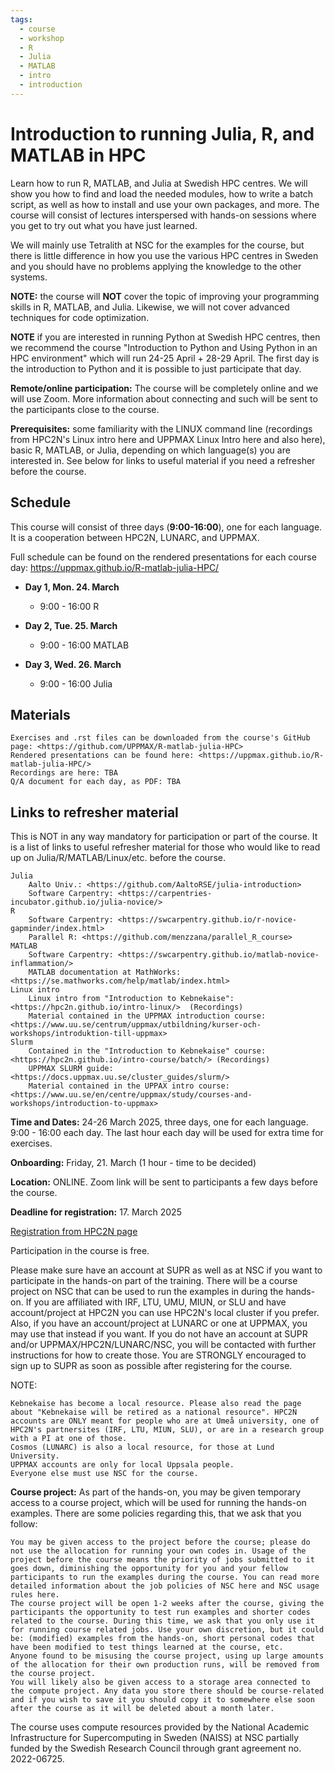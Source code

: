 ```yaml
---
tags:
  - course
  - workshop
  - R
  - Julia
  - MATLAB
  - intro
  - introduction
---
```


# Introduction to running Julia, R, and MATLAB in HPC

Learn how to run R, MATLAB, and Julia at Swedish HPC centres. We will show you how to find and load the needed modules, how to write a batch script, as well as how to install and use your own packages, and more.
The course will consist of lectures interspersed with hands-on sessions where you get to try out what you have just learned.

We will mainly use Tetralith at NSC for the examples for the course, but there is little difference in how you use the various HPC centres in Sweden and you should have no problems applying the knowledge to the other systems.

**NOTE:** the course will **NOT** cover the topic of improving your programming skills in R, MATLAB, and Julia. Likewise, we will not cover advanced techniques for code optimization.

**NOTE** if you are interested in running Python at Swedish HPC centres, then we recommend the course "Introduction to Python and Using Python in an HPC environment" which will run 24-25 April + 28-29 April. The first day is the introduction to Python and it is possible to just participate that day.

**Remote/online participation:** The course will be completely online and we will use Zoom. More information about connecting and such will be sent to the participants close to the course.

**Prerequisites:** some familiarity with the LINUX command line (recordings from HPC2N's Linux intro here and UPPMAX Linux Intro here and also here), basic R, MATLAB, or Julia, depending on which language(s) you are interested in. See below for links to useful material if you need a refresher before the course.

## Schedule

This course will consist of three days (**9:00-16:00**), one for each language. It is a cooperation between HPC2N, LUNARC, and UPPMAX.

Full schedule can be found on the rendered presentations for each course day: <https://uppmax.github.io/R-matlab-julia-HPC/>

- **Day 1, Mon. 24. March**
    - 9:00 - 16:00 R

- **Day 2, Tue. 25. March**
    - 9:00 - 16:00 MATLAB

- **Day 3, Wed. 26. March**
    - 9:00 - 16:00 Julia

## Materials

    Exercises and .rst files can be downloaded from the course's GitHub page: <https://github.com/UPPMAX/R-matlab-julia-HPC>
    Rendered presentations can be found here: <https://uppmax.github.io/R-matlab-julia-HPC/>
    Recordings are here: TBA
    Q/A document for each day, as PDF: TBA

## Links to refresher material

This is NOT in any way mandatory for participation or part of the course. It is a list of links to useful refresher material for those who would like to read up on Julia/R/MATLAB/Linux/etc. before the course.

    Julia
        Aalto Univ.: <https://github.com/AaltoRSE/julia-introduction>
        Software Carpentry: <https://carpentries-incubator.github.io/julia-novice/>
    R
        Software Carpentry: <https://swcarpentry.github.io/r-novice-gapminder/index.html>
        Parallel R: <https://github.com/menzzana/parallel_R_course>
    MATLAB
        Software Carpentry: <https://swcarpentry.github.io/matlab-novice-inflammation/>
        MATLAB documentation at MathWorks: <https://se.mathworks.com/help/matlab/index.html>
    Linux intro
        Linux intro from "Introduction to Kebnekaise": <https://hpc2n.github.io/intro-linux/>  (Recordings)
        Material contained in the UPPMAX introduction course: <https://www.uu.se/centrum/uppmax/utbildning/kurser-och-workshops/introduktion-till-uppmax>
    Slurm
        Contained in the "Introduction to Kebnekaise" course: <https://hpc2n.github.io/intro-course/batch/> (Recordings)
        UPPMAX SLURM guide: <https://docs.uppmax.uu.se/cluster_guides/slurm/>
        Material contained in the UPPAX intro course: <https://www.uu.se/en/centre/uppmax/study/courses-and-workshops/introduction-to-uppmax>

**Time and Dates:** 24-26 March 2025, three days, one for each language. 9:00 - 16:00 each day. The last hour each day will be used for extra time for exercises.

**Onboarding:** Friday, 21. March (1 hour - time to be decided)

**Location:** ONLINE. Zoom link will be sent to participants a few days before the course.

**Deadline for registration:** 17. March 2025

[Registration from HPC2N page](https://www.hpc2n.umu.se/events/courses/2025/spring/r-matlab-julia)

Participation in the course is free.

Please make sure have an account at SUPR as well as at NSC if you want to participate in the hands-on part of the training. There will be a course project on NSC that can be used to run the examples in during the hands-on. If you are affiliated with IRF, LTU, UMU, MIUN, or SLU and have account/project at HPC2N you can use HPC2N's local cluster if you prefer. Also, if you have an account/project at LUNARC or one at UPPMAX, you may use that instead if you want. If you do not have an account at SUPR and/or UPPMAX/HPC2N/LUNARC/NSC, you will be contacted with further instructions for how to create those. You are STRONGLY encouraged to sign up to SUPR as soon as possible after registering for the course.

NOTE:

    Kebnekaise has become a local resource. Please also read the page about "Kebnekaise will be retired as a national resource". HPC2N accounts are ONLY meant for people who are at Umeå university, one of HPC2N's partnersites (IRF, LTU, MIUN, SLU), or are in a research group with a PI at one of those.
    Cosmos (LUNARC) is also a local resource, for those at Lund University.
    UPPMAX accounts are only for local Uppsala people.
    Everyone else must use NSC for the course.

**Course project:** As part of the hands-on, you may be given temporary access to a course project, which will be used for running the hands-on examples. There are some policies regarding this, that we ask that you follow:

    You may be given access to the project before the course; please do not use the allocation for running your own codes in. Usage of the project before the course means the priority of jobs submitted to it goes down, diminishing the opportunity for you and your fellow participants to run the examples during the course. You can read more detailed information about the job policies of NSC here and NSC usage rules here.
    The course project will be open 1-2 weeks after the course, giving the participants the opportunity to test run examples and shorter codes related to the course. During this time, we ask that you only use it for running course related jobs. Use your own discretion, but it could be: (modified) examples from the hands-on, short personal codes that have been modified to test things learned at the course, etc.
    Anyone found to be misusing the course project, using up large amounts of the allocation for their own production runs, will be removed from the course project.
    You will likely also be given access to a storage area connected to the compute project. Any data you store there should be course-related and if you wish to save it you should copy it to somewhere else soon after the course as it will be deleted about a month later.

The course uses compute resources provided by the National Academic Infrastructure for Supercomputing in Sweden (NAISS) at NSC partially funded by the Swedish Research Council through grant agreement no. 2022-06725.
